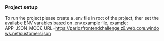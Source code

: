 ### Project setup

To run the project please create a .env file in root of the project, then set the available ENV variables based on .env.example file, example:
APP_JSON_MOCK_URL=https://parloafrontendchallenge.z6.web.core.windows.net/customers.json
